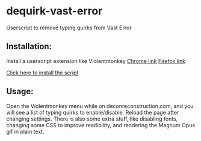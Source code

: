 # dequirk-vast-error
Userscript to remove typing quirks from Vast Error

## Installation:
Install a userscript extension like Violentmonkey
[Chrome link](https://chrome.google.com/webstore/detail/violent-monkey/jinjaccalgkegednnccohejagnlnfdag)    [Firefox link](https://addons.mozilla.org/en-US/firefox/addon/violentmonkey/)

[Click here to install the script](https://github.com/TilTNeXus/dequirk-vast-error/raw/main/dequirk-ve.user.js)

## Usage:
Open the Violentmonkey menu while on deconreconstruction.com, and you will see a list of typing quirks to enable/disable. Reload the page after changing settings.
There is also some extra stuff, like disabling fonts, changing some CSS to improve readibility, and rendering the Magnum Opus gif in plain text.
